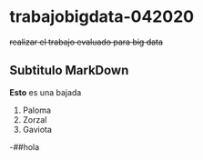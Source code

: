 # trabajobigdata-042020
~~realizar el trabajo evaluado para big data~~

## Subtitulo MarkDown
**Esto** es una bajada

<ol>
<li>Paloma</li>
<li>Zorzal</li>
<li>Gaviota</li>
</ol>

-##hola

